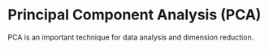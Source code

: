 # Principal Component Analysis (PCA)

PCA is an important technique for data analysis and dimension reduction. 